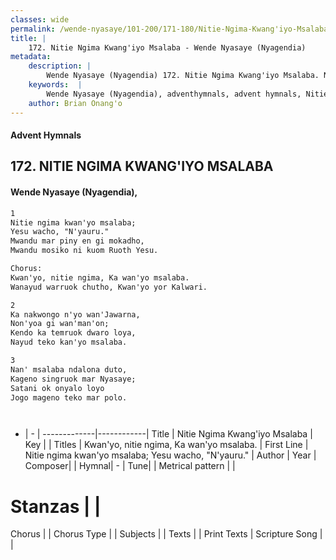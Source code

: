 ```yaml
---
classes: wide
permalink: /wende-nyasaye/101-200/171-180/Nitie-Ngima-Kwang'iyo-Msalaba/
title: |
    172. Nitie Ngima Kwang'iyo Msalaba - Wende Nyasaye (Nyagendia)
metadata:
    description: |
        Wende Nyasaye (Nyagendia) 172. Nitie Ngima Kwang'iyo Msalaba. Nitie ngima kwan'yo msalaba;  Yesu wacho, "N'yauru."  Mwandu mar piny en gi mokadho,   Mwandu mosiko ni kuom Ruoth Yesu.  Chorus: Kwan'yo, nitie ngima, Ka wan'yo msalaba.  Wanayud warruok chutho, Kwan'yo yor Kalwari.  
    keywords:  |
        Wende Nyasaye (Nyagendia), adventhymnals, advent hymnals, Nitie Ngima Kwang'iyo Msalaba, Nitie ngima kwan'yo msalaba;  Yesu wacho, "N'yauru." . Kwan'yo, nitie ngima, Ka wan'yo msalaba. 
    author: Brian Onang'o
---
```


#### Advent Hymnals
## 172. NITIE NGIMA KWANG'IYO MSALABA
####  Wende Nyasaye (Nyagendia),

```txt
1
Nitie ngima kwan'yo msalaba; 
Yesu wacho, "N'yauru." 
Mwandu mar piny en gi mokadho,  
Mwandu mosiko ni kuom Ruoth Yesu.

Chorus:
Kwan'yo, nitie ngima, Ka wan'yo msalaba. 
Wanayud warruok chutho, Kwan'yo yor Kalwari.

2
Ka nakwongo n'yo wan'Jawarna, 
Non'yoa gi wan'man'on; 
Kendo ka temruok dwaro loya,  
Nayud teko kan'yo msalaba.

3
Nan' msalaba ndalona duto, 
Kageno singruok mar Nyasaye; 
Satani ok onyalo loyo  
Jogo mageno teko mar polo.




```

- |   -  |
-------------|------------|
Title | Nitie Ngima Kwang'iyo Msalaba |
Key |  |
Titles | Kwan'yo, nitie ngima, Ka wan'yo msalaba.  |
First Line | Nitie ngima kwan'yo msalaba;  Yesu wacho, "N'yauru."  |
Author | 
Year | 
Composer| |
Hymnal|  - |
Tune|  |
Metrical pattern | |
# Stanzas |  |
Chorus |  |
Chorus Type |  |
Subjects | |
Texts |  |
Print Texts | 
Scripture Song |  |
    
